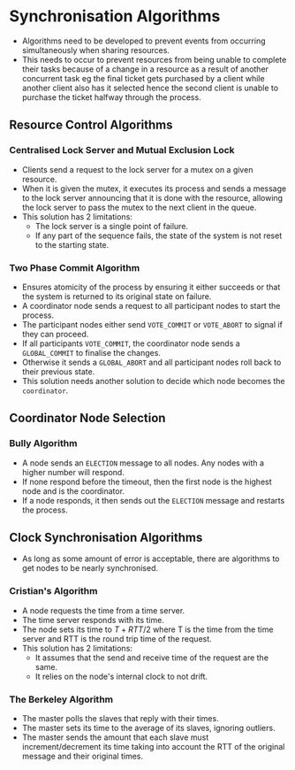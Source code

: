 # Synchronisation Algorithms

* Algorithms need to be developed to prevent events from occurring simultaneously when sharing resources.
* This needs to occur to prevent resources from being unable to complete their tasks because of a change in a resource as a result of another concurrent task eg the final ticket gets purchased by a client while another client also has it selected hence the second client is unable to purchase the ticket halfway through the process.

## Resource Control Algorithms
### Centralised Lock Server and Mutual Exclusion Lock
* Clients send a request to the lock server for a mutex on a given resource.
* When it is given the mutex, it executes its process and sends a message to the lock server announcing that it is done with the resource, allowing the lock server to pass the mutex to the next client in the queue.
* This solution has 2 limitations:
	* The lock server is a single point of failure. 
	* If any part of the sequence fails, the state of the system is not reset to the starting state.

### Two Phase Commit Algorithm
* Ensures atomicity of the process by ensuring it either succeeds or that the system is returned to its original state on failure.
* A coordinator node sends a request to all participant nodes to start the process.
* The participant nodes either send `VOTE_COMMIT` or `VOTE_ABORT` to signal if they can proceed.
* If all participants `VOTE_COMMIT`, the coordinator node sends a `GLOBAL_COMMIT` to finalise the changes.
* Otherwise it sends a `GLOBAL_ABORT` and all participant nodes roll back to their previous state.
* This solution needs another solution to decide which node becomes the `coordinator`.

## Coordinator Node Selection
### Bully Algorithm
* A node sends an `ELECTION` message to all nodes. Any nodes with a higher number will respond.
* If none respond before the timeout, then the first node is the highest node and is the coordinator.
* If a node responds, it then sends out the `ELECTION` message and restarts the process.

## Clock Synchronisation Algorithms
* As long as some amount of error is acceptable, there are algorithms to get nodes to be nearly synchronised.

### Cristian's Algorithm
* A node requests the time from a time server.
* The time server responds with its time.
* The node sets its time to $T + RTT/2$ where T is the time from the time server and RTT is the round trip time of the request.
* This solution has 2 limitations:
	* It assumes that the send and receive time of the request are the same.
	* It relies on the node's internal clock to not drift.

### The Berkeley Algorithm
* The master polls the slaves that reply with their times. 
* The master sets its time to the average of its slaves, ignoring outliers.
* The master sends the amount that each slave must increment/decrement its time taking into account the RTT of the original message and their original times.